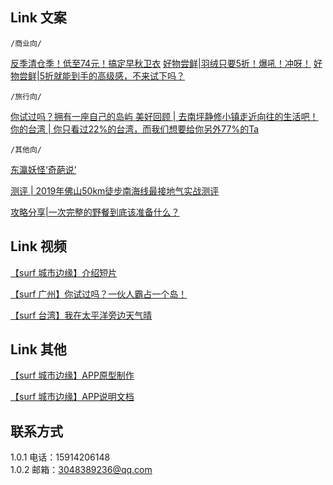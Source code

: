 ## Link 文案

`/商业向/`

[反季清仓季！低至74元！搞定早秋卫衣](https://mp.weixin.qq.com/s/Fv47IRTZ0c1RbcD4d1SBrg )
[好物尝鲜|羽绒只要5折！爆吼！冲呀！](https://mp.weixin.qq.com/s/2L7QlujxA5kdB_c5u-q_Ag )
[好物尝鲜|5折就能到手的高级感，不来试下吗？](https://mp.weixin.qq.com/s/EHw1VU6HFfFS1NZdCJxdUg)  

`/旅行向/`  

[你试过吗？拥有一座自己的岛屿 ](https://mp.weixin.qq.com/s/KBI22scOsxCdoUca8orX4w  )
[美好回顾 | 去南坪静修小镇走近向往的生活吧！](https://mp.weixin.qq.com/s/PYn-2C10SAQ6I8jeec6JXQ  )
[你的台湾 | 你只看过22%的台湾，而我们想要给你另外77%的Ta ](https://mp.weixin.qq.com/s/At9pWn3mAmFnZE96LtFDYQ ) 


`/其他向/`  

[东瀛妖怪‘奇葩说’  ](https://mp.weixin.qq.com/s/Fv47IRTZ0c1RbcD4d1SBrg )     

[测评 | 2019年佛山50km徒步南海线最接地气实战测评 ](https://mp.weixin.qq.com/s/VFZK1Bxj2YDjwFFsvKeshQ) 

[攻略分享|一次完整的野餐到底该准备什么？](https://mp.weixin.qq.com/s/EHw1VU6HFfFS1NZdCJxdUg) 
 

## Link 视频

[【surf 城市边缘】介绍短片 ](https://www.bilibili.com/video/av95118528 )

[【surf 广州】你试过吗？一伙人霸占一个岛！](https://www.bilibili.com/video/av95119632) 

[【surf 台湾】我在太平洋旁边天气晴](https://mp.weixin.qq.com/s/EHw1VU6HFfFS1NZdCJxdUg)  

  
 

## Link 其他

[【surf 城市边缘】APP原型制作   ](http://xiekunxin.gitee.io/app_team  )

[【surf 城市边缘】APP说明文档   ](https://gitee.com/xiekunxin/APP_team/wikis  )

## 联系方式
1.0.1  电话：15914206148  
1.0.2  邮箱：3048389236@qq.com

